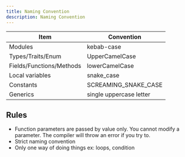 ```yaml
---
title: Naming Convention
description: Naming Convention
---
```


| Item                     | Convention              |
| ------------------------ | ----------------------- |
| Modules                  | kebab-case              |
| Types/Traits/Enum        | UpperCamelCase          |
| Fields/Functions/Methods | lowerCamelCase          |
| Local variables          | snake_case              |
| Constants                | SCREAMING_SNAKE_CASE    |
| Generics                 | single uppercase letter |

## Rules

- Function parameters are passed by value only. You cannot modify a parameter. The compiler will throw an error if you try to.
- Strict naming convention
- Only one way of doing things ex: loops, condition
